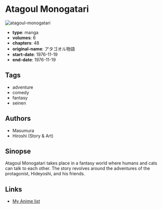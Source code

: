 # Atagoul Monogatari

![atagoul-monogatari](https://cdn.myanimelist.net/images/manga/1/16924.jpg)

-   **type**: manga
-   **volumes**: 6
-   **chapters**: 48
-   **original-name**: アタゴオル物語
-   **start-date**: 1976-11-19
-   **end-date**: 1976-11-19

## Tags

-   adventure
-   comedy
-   fantasy
-   seinen

## Authors

-   Masumura
-   Hiroshi (Story & Art)

## Sinopse

Atagoul Monogatari takes place in a fantasy world where humans and cats can talk to each other. The story revolves around the adventures of the protagonist, Hideyoshi, and his friends.

## Links

-   [My Anime list](https://myanimelist.net/manga/12337/Atagoul_Monogatari)

